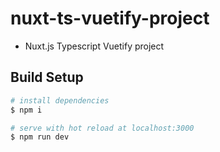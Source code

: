 # nuxt-ts-vuetify-project
* Nuxt.js Typescript Vuetify project

## Build Setup

``` bash
# install dependencies
$ npm i

# serve with hot reload at localhost:3000
$ npm run dev
```
